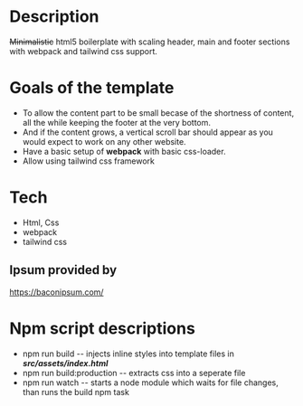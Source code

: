 
# Description

~~Minimalistic~~ html5 boilerplate with scaling header, main and footer sections with webpack and tailwind css support.

# Goals of the template

+ To allow the content part to be small becase of the shortness of content, all the while keeping the footer at the very bottom.
+ And if the content grows, a vertical scroll bar should appear as you would expect to work on any other website.
+ Have a basic setup of **webpack** with basic css-loader.
+ Allow using tailwind css framework

# Tech
+ Html, Css
+ webpack
+ tailwind css

## Ipsum provided by
https://baconipsum.com/

# Npm script descriptions

 - npm run build
 -- injects inline styles into template files in ***src/assets/index.html***
 - npm run build:production
 -- extracts css into a seperate file
 - npm run watch
 -- starts a node module which waits for file changes, than runs the build npm task